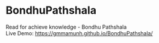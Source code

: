 # BondhuPathshala
Read for achieve knowledge - Bondhu Pathshala <br>
Live Demo: https://gmmamunh.github.io/BondhuPathshala/
